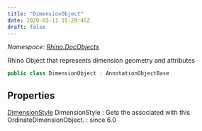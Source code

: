 ```yaml
---
title: "DimensionObject"
date: 2020-03-11 15:29:45Z
draft: false
---
```


*Namespace: [Rhino.DocObjects](../)*

Rhino Object that represents dimension geometry and attributes
```cs
public class DimensionObject : AnnotationObjectBase
```
## Properties

[DimensionStyle](/rhinocommon/rhino/docobjects/dimensionstyle/) DimensionStyle
: Gets the 
     associated with this OrdinateDimensionObject.
: since 6.0
